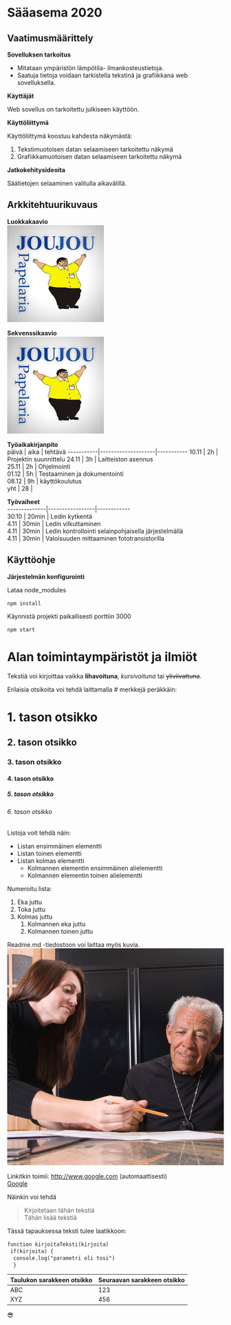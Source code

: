 # Sääasema 2020  
## Vaatimusmäärittely  
 **Sovelluksen tarkoitus**  
 * Mitataan ympäristön lämpötila- ilmankosteustietoja.  
 * Saatuja tietoja voidaan tarkistella tekstinä ja grafiikkana web sovelluksella.  
 
 **Käyttäjät**  
 
 Web sovellus on tarkoitettu julkiseen käyttöön.  
 
 **Käyttöliittymä**  
 
 Käyttöliittymä koostuu kahdesta näkymästä:  
  1. Tekstimuotoisen datan selaamiseen tarkoitettu näkymä  
  1. Grafiikkamuotoisen datan selaamiseen tarkoitettu näkymä  
  
  **Jatkokehitysideoita**  
  
  Säätietojen selaaminen valitulla aikavälillä.  
 
 ## Arkkitehtuurikuvaus  
 
 **Luokkakaavio**  
 ![joo](jou.jpg)
 
 
 **Sekvenssikaavio**  
![jooo](jou.jpg)
 
 
 **Työaikakirjanpito**  
päivä | aika | tehtävä
-----------|--------------------|-----------
10.11 | 2h | Projektin suunnittelu
24.11 | 3h | Laitteiston asennus  
25.11 | 2h | Ohjelmointi  
01.12 | 5h | Testaaminen ja dokumentointi  
08.12 | 9h | käyttökoulutus  
yht | 28 |  

**Työvaiheet**  
--------------|-----------------|------------  
30.10 | 20min | Ledin kytkentä  
4.11 | 30min |  Ledin vilkuttaminen  
4.11 | 30min | Ledin kontrollointi selainpohjaisella järjestelmällä  
4.11 | 30min | Valoisuuden mittaaminen fototransistorilla  


## Käyttöohje  
**Järjestelmän konfigurointi**  

Lataa node_modules  
````  
npm install  
````  
Käynnistä projekti paikallisesti porttiin 3000  
````  
npm start  
````










# Alan toimintaympäristöt ja ilmiöt  
Tekstiä voi kirjoittaa vaikka **lihavoituna**, *kursivoituna* tai ~~yliviivattuna~~.  

Erilaisia otsikoita voi tehdä laittamalla # merkkejä peräkkäin:  
# 1. tason otsikko  
## 2. tason otsikko  
### 3. tason otsikko  
#### 4. tason otsikko  
##### 5. tason otsikko  
###### 6. tason otsikko  

Listoja voit tehdä näin:  
* Listan ensimmäinen elementti
* Listan toinen elementti
* Listan kolmas elementti
  * Kolmannen elementin ensimmäinen alielementti  
  * Kolmannen elementin toinen alielementti

Numeroitu lista:  
1. Eka juttu  
1. Toka juttu  
1. Kolmas juttu  
   1. Kolmannen eka juttu  
   1. Kolmannen toinen juttu  
   
Readme.md -tiedostoon voi laittaa myös kuvia.
![Hyvinvointiteknologia](hyvis.jpg)

Linkitkin toimii:
http://www.google.com (automaattisesti)  
[Google](http://google.com)  

Näinkin voi tehdä  
> Kirjoitetaan tähän tekstiä  
> Tähän lisää tekstiä  

Tässä tapauksessa teksti tulee laatikkoon:  
````  
function kirjoitaTeksti(kirjoita)  
 if(kirjoita) {  
  console.log("parametri oli tosi")
  }
````  
Taulukon sarakkeen otsikko | Seuraavan sarakkeen otsikko  
---------------------|----------------------
ABC | 123  
XYZ | 456  

:sunglasses:
